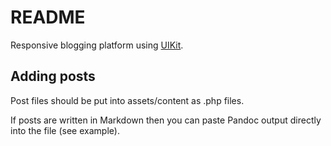 # README

Responsive blogging platform using [UIKit](https://getuikit.com/).

## Adding posts

Post files should be put into assets/content as .php files.

If posts are written in Markdown then you can paste Pandoc output directly into the file (see example).